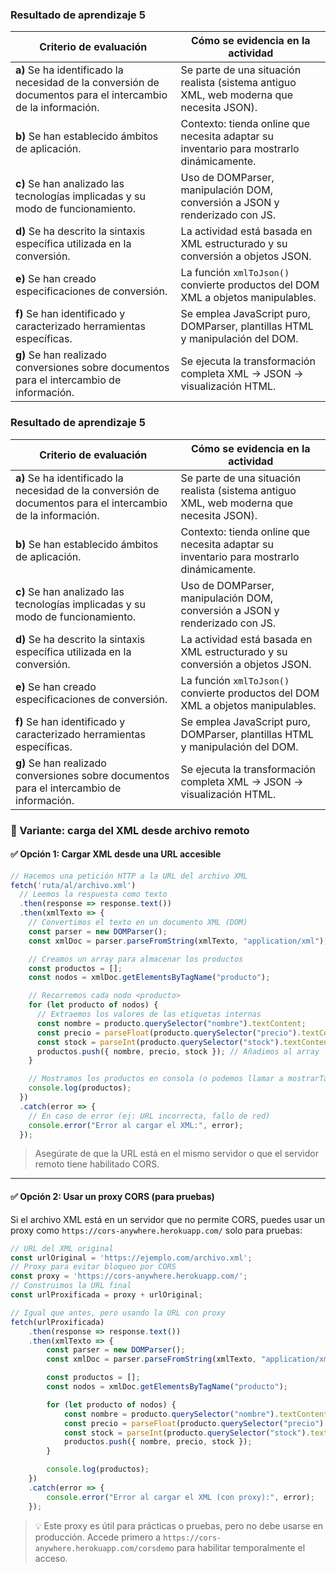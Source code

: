 ### Resultado de aprendizaje 5

| Criterio de evaluación | Cómo se evidencia en la actividad |
|------------------------|----------------------------------|
| **a)** Se ha identificado la necesidad de la conversión de documentos para el intercambio de la información. | Se parte de una situación realista (sistema antiguo XML, web moderna que necesita JSON). |
| **b)** Se han establecido ámbitos de aplicación. | Contexto: tienda online que necesita adaptar su inventario para mostrarlo dinámicamente. |
| **c)** Se han analizado las tecnologías implicadas y su modo de funcionamiento. | Uso de DOMParser, manipulación DOM, conversión a JSON y renderizado con JS. |
| **d)** Se ha descrito la sintaxis específica utilizada en la conversión. | La actividad está basada en XML estructurado y su conversión a objetos JSON. |
| **e)** Se han creado especificaciones de conversión. | La función `xmlToJson()` convierte productos del DOM XML a objetos manipulables. |
| **f)** Se han identificado y caracterizado herramientas específicas. | Se emplea JavaScript puro, DOMParser, plantillas HTML y manipulación del DOM. |
| **g)** Se han realizado conversiones sobre documentos para el intercambio de información. | Se ejecuta la transformación completa XML → JSON → visualización HTML. |


### Resultado de aprendizaje 5

| Criterio de evaluación | Cómo se evidencia en la actividad |
|------------------------|----------------------------------|
| **a)** Se ha identificado la necesidad de la conversión de documentos para el intercambio de la información. | Se parte de una situación realista (sistema antiguo XML, web moderna que necesita JSON). |
| **b)** Se han establecido ámbitos de aplicación. | Contexto: tienda online que necesita adaptar su inventario para mostrarlo dinámicamente. |
| **c)** Se han analizado las tecnologías implicadas y su modo de funcionamiento. | Uso de DOMParser, manipulación DOM, conversión a JSON y renderizado con JS. |
| **d)** Se ha descrito la sintaxis específica utilizada en la conversión. | La actividad está basada en XML estructurado y su conversión a objetos JSON. |
| **e)** Se han creado especificaciones de conversión. | La función `xmlToJson()` convierte productos del DOM XML a objetos manipulables. |
| **f)** Se han identificado y caracterizado herramientas específicas. | Se emplea JavaScript puro, DOMParser, plantillas HTML y manipulación del DOM. |
| **g)** Se han realizado conversiones sobre documentos para el intercambio de información. | Se ejecuta la transformación completa XML → JSON → visualización HTML. |



### 🧪 Variante: carga del XML desde archivo remoto

#### ✅ Opción 1: Cargar XML desde una URL accesible

```js
// Hacemos una petición HTTP a la URL del archivo XML
fetch('ruta/al/archivo.xml')
  // Leemos la respuesta como texto
  .then(response => response.text())
  .then(xmlTexto => {
    // Convertimos el texto en un documento XML (DOM)
    const parser = new DOMParser();
    const xmlDoc = parser.parseFromString(xmlTexto, "application/xml");

    // Creamos un array para almacenar los productos
    const productos = [];
    const nodos = xmlDoc.getElementsByTagName("producto");

    // Recorremos cada nodo <producto>
    for (let producto of nodos) {
      // Extraemos los valores de las etiquetas internas
      const nombre = producto.querySelector("nombre").textContent;
      const precio = parseFloat(producto.querySelector("precio").textContent);
      const stock = parseInt(producto.querySelector("stock").textContent);
      productos.push({ nombre, precio, stock }); // Añadimos al array
    }

    // Mostramos los productos en consola (o podemos llamar a mostrarTabla)
    console.log(productos);
  })
  .catch(error => {
    // En caso de error (ej: URL incorrecta, fallo de red)
    console.error("Error al cargar el XML:", error);
  });
```

> Asegúrate de que la URL está en el mismo servidor o que el servidor remoto tiene habilitado CORS.

---

#### ✅ Opción 2: Usar un proxy CORS (para pruebas)

Si el archivo XML está en un servidor que no permite CORS, puedes usar un proxy como `https://cors-anywhere.herokuapp.com/` solo para pruebas:

```js
// URL del XML original
const urlOriginal = 'https://ejemplo.com/archivo.xml';
// Proxy para evitar bloqueo por CORS
const proxy = 'https://cors-anywhere.herokuapp.com/';
// Construimos la URL final
const urlProxificada = proxy + urlOriginal;

// Igual que antes, pero usando la URL con proxy
fetch(urlProxificada)
    .then(response => response.text())
    .then(xmlTexto => {
        const parser = new DOMParser();
        const xmlDoc = parser.parseFromString(xmlTexto, "application/xml");

        const productos = [];
        const nodos = xmlDoc.getElementsByTagName("producto");

        for (let producto of nodos) {
            const nombre = producto.querySelector("nombre").textContent;
            const precio = parseFloat(producto.querySelector("precio").textContent);
            const stock = parseInt(producto.querySelector("stock").textContent);
            productos.push({ nombre, precio, stock });
        }

        console.log(productos);
    })
    .catch(error => {
        console.error("Error al cargar el XML (con proxy):", error);
    });
```

> 💡 Este proxy es útil para prácticas o pruebas, pero no debe usarse en producción. Accede primero a `https://cors-anywhere.herokuapp.com/corsdemo` para habilitar temporalmente el acceso.
